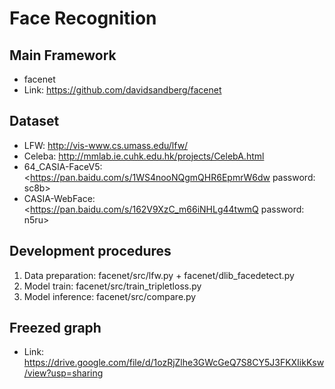 # Face Recognition

## Main Framework
- facenet
- Link: <https://github.com/davidsandberg/facenet>

## Dataset
- LFW: <http://vis-www.cs.umass.edu/lfw/>
- Celeba: <http://mmlab.ie.cuhk.edu.hk/projects/CelebA.html>
- 64_CASIA-FaceV5: <https://pan.baidu.com/s/1WS4nooNQgmQHR6EpmrW6dw  password: sc8b>
- CASIA-WebFace: <https://pan.baidu.com/s/162V9XzC_m66iNHLg44twmQ password: n5ru>

## Development procedures
1. Data preparation: facenet/src/lfw.py + facenet/dlib_facedetect.py
2. Model train: facenet/src/train_tripletloss.py
3. Model inference: facenet/src/compare.py

## Freezed graph
- Link: <https://drive.google.com/file/d/1ozRjZlhe3GWcGeQ7S8CY5J3FKXIikKsw/view?usp=sharing>